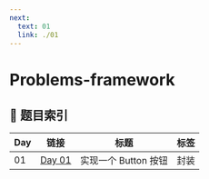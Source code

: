 ```yaml
---
next:
  text: 01
  link: ./01
---
```


# Problems-framework

## 📑 题目索引

| Day | 链接           | 标题                 | 标签 |
| --- | -------------- | -------------------- | ---- |
| 01  | [Day 01](./01) | 实现一个 Button 按钮 | 封装 |
